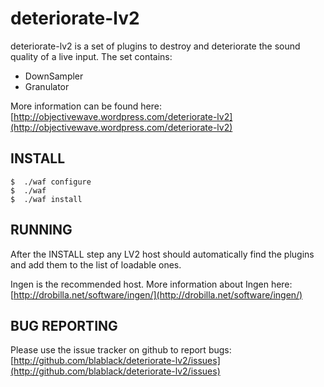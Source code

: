 deteriorate-lv2
=============

deteriorate-lv2 is a set of plugins to destroy and deteriorate the sound quality of a live input.
The set contains:
- DownSampler
- Granulator

More information can be found here:
[http://objectivewave.wordpress.com/deteriorate-lv2](http://objectivewave.wordpress.com/deteriorate-lv2)


INSTALL
-------

	$  ./waf configure
	$  ./waf 
	$  ./waf install


RUNNING
-------

After the INSTALL step any LV2 host should automatically find the plugins and add them to the list of loadable ones.

Ingen is the recommended host.
More information about Ingen here: [http://drobilla.net/software/ingen/](http://drobilla.net/software/ingen/)


BUG REPORTING
-------------
Please use the issue tracker on github to report bugs:
[http://github.com/blablack/deteriorate-lv2/issues](http://github.com/blablack/deteriorate-lv2/issues)



